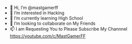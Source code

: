 - 👋 Hi, I’m @mastgamerff
- 👀 I’m interested in Hacking
- 🌱 I’m currently learning High School
- 💞️ I’m looking to collaborate on My Friends
- 📫 I am Requesting You to Please Subscribe My Channnel
https://youtube.com/c/MastGamerFF

<!---
mastgamerff/mastgamerff is a ✨ special ✨ repository because its `README.md` (this file) appears on your GitHub profile.
You can click the Preview link to take a look at your changes.
--->
